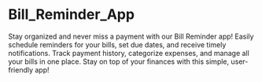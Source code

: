 # Bill_Reminder_App
Stay organized and never miss a payment with our Bill Reminder app! Easily schedule reminders for your bills, set due dates, and receive timely notifications. Track payment history, categorize expenses, and manage all your bills in one place. Stay on top of your finances with this simple, user-friendly app!
